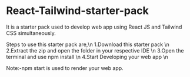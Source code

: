 # React-Tailwind-starter-pack
It is a starter pack used to develop web app using React JS and Tailwind CSS simultaneously.

Steps to use this starter pack are,\n
1.Download this starter pack \n
2.Extract the zip and open the folder in your respective IDE \n
3.Open the terminal and use npm install \n
4.Start Developing your web app \n

Note:-npm start is used to render your web app.
